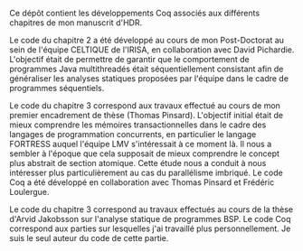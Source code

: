 Ce dépôt contient les développements Coq associés aux différents chapitres de mon manuscrit d'HDR.

Le code du chapitre 2 a été développé au cours de mon Post-Doctorat au sein de l'équipe CELTIQUE de l'IRISA, en collaboration avec David Pichardie. L'objectif était de permettre de garantir que le comportement de programmes Java multithreadés était séquentiellement consistant afin de généraliser les analyses statiques proposées par l'équipe dans le cadre de programmes séquentiels.

Le code du chapitre 3 correspond aux travaux effectué au cours de mon premier encadrement de thèse (Thomas Pinsard). L'objectif initial était de mieux comprendre les mémoires transactionnelles dans le cadre des langages de programmation concurrents, en particulier le langage FORTRESS auquel l'équipe LMV s'intéressait à ce moment là. Il nous a sembler à l'époque que cela supposait de mieux comprendre le concept plus abstrait de section atomique. Cette étude nous a conduit à nous intéresser plus particulièrement au cas du parallélisme imbriqué. Le code Coq a été développé en collaboration avec Thomas Pinsard et Frédéric Loulergue.

Le code du chapitre 3 correspond au travaux effectués au cours de la thèse d'Arvid Jakobsson sur l'analyse statique de programmes BSP. Le code Coq correspond aux parties sur lesquelles j'ai travaillé plus personnellement. Je suis le seul auteur du code de cette partie.
